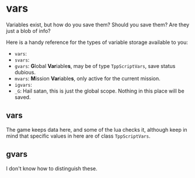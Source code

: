 # vars

Variables exist, but how do you save them? Should you save them? Are they just a blob of info?

Here is a handy reference for the types of variable storage available to you:

- `vars`: 
- `svars`:  
- `gvars`: **G**lobal **Var**iable**s**, may be of type `TppScriptVars`, save status dubious.
- `mvars`: **M**ission **Var**iable**s**, only active for the current mission.
- `igvars`:
- `_G`: Hail satan, this is just the global scope. Nothing in this place will be saved.

## vars

The game keeps data here, and some of the lua checks it, although keep in mind that specific values in here are of class `TppScriptVars`.

## gvars

I don't know how to distinguish these.
